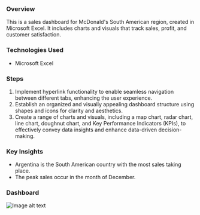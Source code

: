 ### Overview
This is a sales dashboard for McDonald's South American region, created in Microsoft Excel. It includes charts and visuals that track sales, profit, and customer satisfaction.

### Technologies Used
- Microsoft Excel

### Steps
1. Implement hyperlink functionality to enable seamless navigation between different tabs, enhancing the user experience.
2. Establish an organized and visually appealing dashboard structure using shapes and icons for clarity and aesthetics.
3. Create a range of charts and visuals, including a map chart, radar chart, line chart, doughnut chart, and Key Performance Indicators (KPIs), to effectively convey data insights and enhance data-driven decision-making.

### Key Insights
- Argentina is the South American country with the most sales taking place.
- The peak sales occur in the month of December.

### Dashboard
![Image alt text](dashboard.png)
